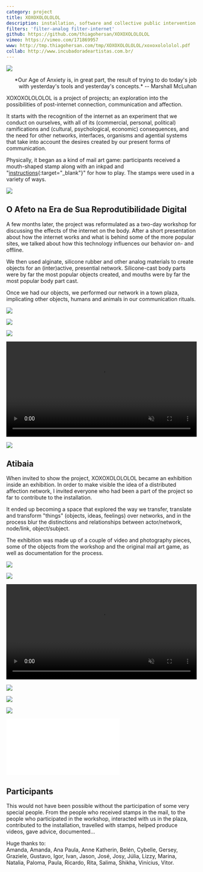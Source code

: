 ```yaml
---
category: project
title: XOXOXOLOLOLOL
description: installation, software and collective public intervention
filters: 'filter-analog filter-internet'
github: https://github.com/thiagohersan/XOXOXOLOLOLOL
vimeo: https://vimeo.com/171869957
www: http://tmp.thiagohersan.com/tmp/XOXOXOLOLOLOL/xoxoxolololol.pdf
collab: http://www.incubadoradeartistas.com.br/
---
```

![](/assets/projects/xoxoxolololol/Envelope02.jpg)

<div style="text-align:right;" markdown="1">
  *Our Age of Anxiety is, in great part, the result of trying to do today's job with yesterday's tools and yesterday's concepts.*  
  -- Marshall McLuhan
</div>

XOXOXOLOLOLOL is a project of projects; an exploration into the possibilities of post-internet connection, communication and affection.

It starts with the recognition of the internet as an experiment that we conduct on ourselves, with all of its (commercial, personal, political) ramifications and (cultural, psychological, economic) consequences, and the need for other networks, interfaces, organisms and agential systems that take into account the desires created by our present forms of communication.

Physically, it began as a kind of mail art game: participants received a mouth-shaped stamp along with an inkpad and "[instructions](/assets/projects/xoxoxolololol/regras_A6.pdf){:target="_blank"}" for how to play. The stamps were used in a variety of ways.

![](/assets/projects/xoxoxolololol/Envelope00.jpg)

## O Afeto na Era de Sua Reprodutibilidade Digital
A few months later, the project was reformulated as a two-day workshop for discussing the effects of the internet on the body. After a short presentation about how the internet works and what is behind some of the more popular sites, we talked about how this technology influences our behavior on- and offline.

We then used alginate, silicone rubber and other analog materials to create objects for an (inter)active, presential network. Silicone-cast body parts were by far the most popular objects created, and mouths were by far the most popular body part cast.

Once we had our objects, we performed our network in a town plaza, implicating other objects, humans and animals in our communication rituals.

![](/assets/projects/xoxoxolololol/workshop01.jpg)

![](/assets/projects/xoxoxolololol/workshop04.jpg)

![](/assets/projects/xoxoxolololol/workshop06.jpg)

<video loop autoplay muted width="100%">
  <source src="/assets/projects/xoxoxolololol/workshop08.webm" type="video/webm">
  <source src="/assets/projects/xoxoxolololol/workshop08.mp4" type="video/mp4">
</video>

![](/assets/projects/xoxoxolololol/workshop09.jpg)

## Atibaia
When invited to show the project, XOXOXOLOLOLOL became an exhibition inside an exhibition. In order to make visible the idea of a distributed affection network, I invited everyone who had been a part of the project so far to contribute to the installation.

It ended up becoming a space that explored the way we transfer, translate and transform "things" (objects, ideas, feelings) over networks, and in the process blur the distinctions and relationships between actor/network, node/link, object/subject.

The exhibition was made up of a couple of video and photography pieces, some of the objects from the workshop and the original mail art game, as well as documentation for the process.

![](/assets/projects/xoxoxolololol/FATA00.jpg)

![](/assets/projects/xoxoxolololol/FATA01.jpg)

<video loop autoplay muted width="100%">
  <source src="/assets/projects/xoxoxolololol/FATA03.webm" type="video/webm">
  <source src="/assets/projects/xoxoxolololol/FATA03.mp4" type="video/mp4">
</video>

![](/assets/projects/xoxoxolololol/FATA04.jpg)

![](/assets/projects/xoxoxolololol/FATA06.jpg)

![](/assets/projects/xoxoxolololol/FATA07.jpg)

<div class="video-wrapper video-wrapper-16x9">
  <iframe src="//player.vimeo.com/video/171869957?title=0&amp;byline=0&amp;portrait=0&amp;color=ff0179" frameborder="0" webkitallowfullscreen="" mozallowfullscreen="" allowfullscreen=""></iframe>
</div>

## Participants
This would not have been possible without the participation of some very special people. From the people who received stamps in the mail, to the people who participated in the workshop, interacted with us in the plaza, contributed to the installation, travelled with stamps, helped produce videos, gave advice, documented... 

Huge thanks to:  
Amanda, Amanda, Ana Paula, Anne Katherin, Belén, Cybelle, Gersey, Graziele, Gustavo, Igor, Ivan, Jason, José, Josy, Júlia, Lizzy, Marina, Natalia, Paloma, Paula, Ricardo, Rita, Salima, Shikha, Vinícius, Vitor.
